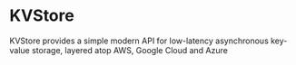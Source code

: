 # KVStore
KVStore provides a simple modern API for low-latency asynchronous key-value storage, layered atop AWS, Google Cloud and Azure
